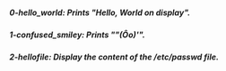 ##### 0-hello_world: Prints "Hello, World on display".   
##### 1-confused_smiley: Prints ""(Ôo)'".   
##### 2-hellofile: Display the content of the /etc/passwd file.   
